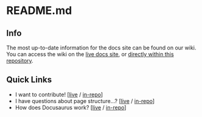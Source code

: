 # README.md

## Info

The most up-to-date information for the docs site can be found on our wiki. You can access the wiki on the
[live docs site](https://hasura.io/docs/wiki/), or [directly within this repository](wiki/index.mdx).

## Quick Links

- I want to contribute! [[live](https://hasura.io/docs/wiki/contributions/) / [in-repo](wiki/contributions.mdx)]
- I have questions about page structure...? [[live](https://hasura.io/docs/wiki/page-structure/) /
  [in-repo](wiki/docusaurus-mdx-guide/page-structure.mdx)]
- How does Docusaurus work? [[live](https://hasura.io/docs/wiki/working-with-docusaurus/) /
  [in-repo](wiki/working-with-docusaurus.mdx)]
